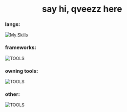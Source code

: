 <h1 align="center">say hi, qveezz here</h1>

<h3>langs:</h3>

[![My Skills](https://skillicons.dev/icons?i=js,html,css,cpp,c#)](https://skillicons.dev)

<h3>frameworks:</h3>

![TOOLS](https://skillicons.dev/icons?i=nextjs,vite,kotlin,electron,vue,react)

<h3>owning tools:</h3>

![TOOLS](https://skillicons.dev/icons?i=vite,ps,ae,java,php,unreal,visualstudio,blender,vscode,dotnet,git,github,robloxstudio,unity)

<h3>other:</h3>

![TOOLS](https://skillicons.dev/icons?i=bun,nodejs,cloudflare,discord,linux,mongodb,nginx,instagram,github)
